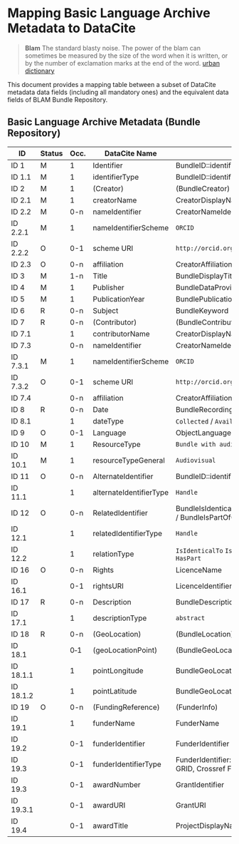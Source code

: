 # Mapping Basic Language Archive Metadata to DataCite

> **Blam** The standard blasty noise. The power of the blam can sometimes be measured by the size of the word when it is written, or by the number of exclamation marks at the end of the word.
>           [urban dictionary](http://www.urbandictionary.com/define.php?term=blam&defid=305474)

This document provides a mapping table between a subset of DataCite metadata data fields (including all mandatory ones) and the equivalent data fields of  BLAM Bundle Repository.

## Basic Language Archive Metadata (Bundle Repository)

ID | Status | Occ. | DataCite Name | BLAM
---|--------|------|---------------|------
ID 1 | M | 1 | Identifier | BundleID::identifierType(DOI) 
ID 1.1 | M | 1 | identifierType | BundleID::identifierType
ID 2 | M | 1 | (Creator) | (BundleCreator)
ID 2.1 | M | 1 | creatorName | CreatorDisplayName
ID 2.2 | M | 0-n | nameIdentifier | CreatorNameIdentifier
ID 2.2.1 | M | 1 | nameIdentifierScheme | `ORCID`
ID 2.2.2 | O | 0-1 | scheme URI | `http://orcid.org`
ID 2.3 | O | 0-n | affiliation | CreatorAffiliation
ID 3 | M | 1-n | Title | BundleDisplayTitle
ID 4 | M | 1 | Publisher | BundleDataProvider
ID 5 | M |  1 | PublicationYear | BundlePublicationYear
ID 6 | R | 0-n | Subject | BundleKeyword 
ID 7 | R | 0-n | (Contributor) | (BundleContributor) 
ID 7.1 | | 1 | contributorName | CreatorDisplayName
ID 7.3 | | 0-n | nameIdentifier | CreatorNameIdentifier
ID 7.3.1 | M | 1 | nameIdentifierScheme | `ORCID`
ID 7.3.2 | O | 0-1 | scheme URI | `http://orcid.org`
ID 7.4 | | 0-n | affiliation | CreatorAffiliation
ID 8 | R | 0-n | Date | BundleRecordingDate / AvailabilityDate
ID 8.1 | | 1 | dateType | `Collected` / `Available`
ID 9 | O | 0-1 | Language | ObjectLanguageISO639-3Code
ID 10 | M | 1 | ResourceType | `Bundle with audio-visual resources`
ID 10.1 | M | 1 |  resourceTypeGeneral | `Audiovisual`
ID 11 | O | 0-n | AlternateIdentifier | BundleID::identifierType(Handle)
ID 11.1 | | 1 | alternateIdentifierType | `Handle`
ID 12 | O | 0-n | RelatedIdentifier | BundleIsIdenticalTo / BundleIsDerivedFrom / BundleIsPartOfCollection / FilePID
ID 12.1 | | 1 | relatedIdentifierType | `Handle`
ID 12.2 | | 1 | relationType | `IsIdenticalTo` `IsDerivedFrom` `IsPartOf` `HasPart`
ID 16 | O | 0-n | Rights | LicenceName
ID 16.1 | | 0-1 | rightsURI | LicenceIdentifier
ID 17 | R | 0-n | Description | BundleDescription
ID 17.1 | | 1 | descriptionType | `abstract`
ID 18 | R | 0-n | (GeoLocation) | (BundleLocation) 
ID 18.1 | | 0‐1 | (geoLocationPoint) | (BundleGeoLocation)
ID 18.1.1 | | 1 | pointLongitude | BundleGeoLocation (first part)
ID 18.1.2 | | 1 | pointLatitude | BundleGeoLocation (second part)
ID 19 | O | 0-n | (FundingReference) | (FunderInfo)
ID 19.1 | | 1 | funderName | FunderName
ID 19.2 | | 0-1 | funderIdentifier | FunderIdentifier
ID 19.3 | | 0-1 | funderIdentifierType | FunderIdentifier::FunderIdentifierType(ISNI, GRID, Crossref Funder, Other)
ID 19.3 | | 0-1 | awardNumber | GrantIdentifier
ID 19.3.1 | | 0-1 | awardURI | GrantURI
ID 19.4 | | 0-1 | awardTitle | ProjectDisplayName
